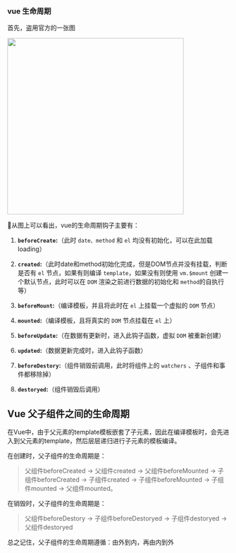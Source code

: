 ### vue 生命周期

首先，盗用官方的一张图

<img width="400px" src="https://cn.vuejs.org/images/lifecycle.png">


从图上可以看出，vue的生命周期钩子主要有：

1. **`beforeCreate`:**（此时 `date、method` 和 `el` 均没有初始化，可以在此加载loading）
2. **`created`:**（此时date和method初始化完成，但是DOM节点并没有挂载，判断是否有 `el` 节点，如果有则编译 `template`，如果没有则使用 `vm.$mount` 创建一个默认节点，此时可以在 `DOM` 渲染之前进行数据的初始化和 `method`的自执行等）

3. **`beforeMount`:**（编译模板，并且将此时在 `el` 上挂载一个虚拟的 `DOM` 节点）
4. **`mounted`:**（编译模板，且将真实的 `DOM` 节点挂载在 `el` 上）

5. **`beforeUpdate`:**（在数据有更新时，进入此钩子函数，虚拟 `DOM` 被重新创建）
6. **`updated`:**（数据更新完成时，进入此钩子函数）

7. **`beforeDestory`:**（组件销毁前调用，此时将组件上的 `watchers` 、子组件和事件都移除掉）
8. **`destoryed`:**（组件销毁后调用）

## Vue 父子组件之间的生命周期

在Vue中，由于父元素的template模板嵌套了子元素，因此在编译模板时，会先进入到父元素的template，然后层层递归进行子元素的模板编译。

在创建时，父子组件的生命周期是：
 >父组件beforeCreated -> 父组件created -> 父组件beforeMounted -> 子组件beforeCreated -> 子组件created -> 子组件beforeMounted -> 子组件mounted -> 父组件mounted。

在销毁时，父子组件的生命周期是：
 >父组件beforeDestory -> 子组件beforeDestoryed -> 子组件destoryed -> 父组件destoryed

总之记住，父子组件的生命周期遵循：由外到内，再由内到外



